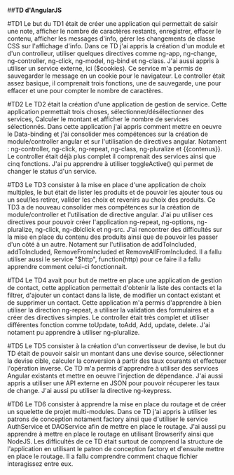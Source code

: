 ##**TD d'AngularJS**

#TD1
Le but du TD1 était de créer une application qui permettait de saisir une note, afficher le nombre de caractères restants,
enregistrer, effacer le contenu, afficher les messages d'info, gérer les changements de classe CSS sur l'affichage d'info.
Dans ce TD j'ai appris la création d'un module et d'un controlleur, utiliser quelques directives comme ng-app, ng-change,
ng-controller, ng-click, ng-model, ng-bind et ng-class. J'ai aussi appris à utiliser un service externe, ici ($cookies).
Ce service m'a permis de sauvegarder le message en un cookie pour le navigateur. Le controller était assez basique,
il comprenait trois fonctions, une de sauvegarde, une pour effacer et une pour compter le nombre de caractères.

#TD2
Le TD2 était la création d'une application de gestion de service. Cette application permettait trois choses,
sélectionner/désélectionner des services, Calculer le montant et afficher le nombre de services sélectionnés.
Dans cette application j'ai appris comment mettre en oeuvre le Data-binding et j'ai consolider mes compétences sur
la création de module/controller angular et sur l'utilisation de directives angular. Notament : ng-controller,
ng-click, ng-repeat, ng-class, ng-pluralize et {{contenus}}. Le controller était déjà plus complet il comprenait des services
ainsi que cinq fonctions. J'ai pu apprendre à utiliser toggleActive() qui permet de changer le status d'un service.

#TD3
Le TD3 consister à la mise en place d'une application de choix multiples, le but était de lister les produits
et de pouvoir les ajouter tous ou un seul/les retirer, valider les choix et revenirs au choix des produits.
Ce TD3 a de nouveau consolider mes compétences sur la création de module/controller et l'utilisation de directive angular.
J'ai pu utiliser ces directives pour pouvoir créer l'application ng-repeat, ng-options, ng-pluralize, ng-click, ng-dblclick
et ng-src. J'ai rencontrer des difficultés sur la mise en place du contenu des produits ainsi que de pouvoir les passer
d'un côté à un autre. Notament sur l'utilisation de addToIncluded, addToIncluded, RemoveFromIncluded et RemoveAllFromIncluded.
Il a fallu utiliser aussi le service "$http", function(http) pour ce faire il a fallu apprendre comment celui-ci fonctionnait.

#TD4
Le TD4 avait pour but de mettre en place une application de gestion de contact, cette application permettait
d'obtenir la liste des contacts et la filtrer, d'ajouter un contact dans la liste, de modifier un contact existant
et de supprimer un contact. Cette application m'a permis d'apprendre à bien utiliser la direction ng-repeat,
a utiliser la validation des formulaires et a créer des directives simples. Le controller était très complet et utiliser
différentes fonction comme toUpdate, toAdd, Add, update, delete. J'ai notament pu apprendre à utiliser ng-pluralize.

#TD5
Le TD5 consister à la création d'un convertisseur de devise, le but du TD était de pouvoir saisir un montant dans une devise source,
sélectionner la devise cible, calculer la conversion à partir des taux courants et effectuer l'opération inverse. Ce TD m'a permis
d'apprendre à utiliser des services Angular existants et mettre en oeuvre l'injection de dépendance. J'ai aussi appris a
utiliser une API externe en JSON pour pouvoir récuperer les taux de change. J'ai aussi pu utiliser la directive ng-keypress.

#TD6
Le TD6 consister à apprendre la mise en place du routage et de créer un squelette de projet multi-modules. Dans ce TD
j'ai appris à utiliser les patrons de conception notament factory ainsi que d'utiliser le service AuthService et DAOService
afin de mettre en place le routage. J'ai aussi pu apprendre à mettre en place le routage en utilisant Browserify ainsi
que NodeJS. Les difficultés de ce TD était surtout de comprend la structure de l'application en utilisant le patron
de conception factory et d'ensuite mettre en place le routage. Il a fallu comprendre comment chaque fichier
interagissez entre eux. 
